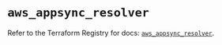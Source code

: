 # `aws_appsync_resolver`

Refer to the Terraform Registry for docs: [`aws_appsync_resolver`](https://registry.terraform.io/providers/hashicorp/aws/4.54.0/docs/resources/appsync_resolver).
